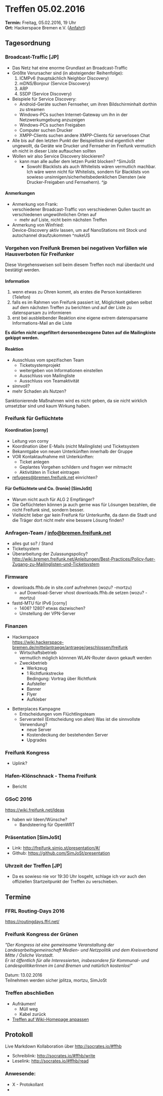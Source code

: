 # Treffen 05.02.2016
**Termin:** Freitag, 05.02.2016, 19 Uhr  
**Ort:** Hackerspace Bremen e.V. ([Anfahrt](https://www.hackerspace-bremen.de/anfahrt/))

## Tagesordnung

### Broadcast-Traffic [JP]

* Das Netz hat eine enorme Grundlast an Broadcast-Traffic
* Größte Verursacher sind (in absteigender Reihenfolge):
    1. ICMPv6 (hauptsächlich Neighbor Discovery)
    2. mDNS/Bonjour (Service Discovery)
    3. ARP
    4. SSDP (Service Discovery)
* Beispiele für Service Discovery:
    * Android-Geräte suchen Fernseher, um ihren Bildschirminhalt dorthin zu streamen
    * Windows-PCs suchen Internet-Gateway um ihn in der Netzwerkumgebung anzuzeigen
    * Windows-PCs suchen Freigaben
    * Computer suchen Drucker
    * XMPP-Clients suchen andere XMPP-Clients für serverlosen Chat
* Alle bis auf den letzten Punkt der Beispielliste sind eigentlich eher ungewollt, da Geräte wie Drucker und Fernseher im Freifunk vermutlich eh nicht in dieser Liste auftauchen sollten
* Wollen wir also Service Discovery blockieren?
    * kann man alle außer dem letzen Punkt blocken? ^SimJoSt
        * Sowohl Blacklists als auch Whitelists wären vermutlich machbar. Ich wäre wenn nicht für Whitelists, sondern für Blacklists von sowieso unsinnigen/sicherheitsbedenklichen Diensten (wie Drucker-Freigaben und Fernsehern). ^jp

#### Anmerkungen
- Anmerkung von Frank:  
  verschiedener Broadcast-Traffic von verschiedenen Qullen taucht an verschiedenen ungewöhnlichen Orten auf
    - mehr auf Liste, nicht beim nächsten Treffen
- Anmerkung von Winfried:  
  Device-Discovery aktiv lassen, um auf NanoStations mit Stock und autochannel draufzukommen ^nukeUS


### Vorgehen von Freifunk Bremen bei negativen Vorfällen wie Hausverboten für Freifunker
Diese Vorgehensweisen soll beim diesem Treffen noch mal überdacht und bestätigt werden.

#### Information
1. wenn etwas zu Ohren kommt, als erstes die Person kontaktieren (Telefon)
2. falls es im Rahmen von Freifunk passiert ist, Möglichkeit geben selbst auf dem nächsten Treffen zu berichten und auf der Liste zu datensparsam zu informieren  
3. erst bei ausbleibender Reaktion eine eigene extrem datensparsame Informations-Mail an die Liste

**Es dürfen nicht ungefiltert dersonenbezogene Daten auf die Mailingkiste gekippt werden.**

#### Reaktion
- Ausschluss vom spezifischen Team
	- Ticketsystemprojekt
    - weitergeben von Informationen einstellen
    - Ausschluss von Mailingliste
    - Ausschluss von Teamaktivität
- sinnvoll?
- mehr Schaden als Nutzen?

Sanktionierende Maßnahmen wird es nicht geben, da sie nicht wirklich umsetzbar sind und kaum Wirkung haben.

### Freifunk für Geflüchtete

#### Koordination [corny]

* Leitung von corny
* Koordination über E-Mails (nicht Mailingliste) und Ticketsystem
* Bekanntgabe von neuen Unterkünften innerhalb der Gruppe
* VOR Kontaktaufnahme mit Unterkünften:
  * Ticket anlegen
  * Geplantes Vorgehen schildern und fragen wer mitmacht
  * Aktivitäten in Ticket eintragen
* refugees@bremen.freifunk.net einrichten?


#### Für Geflüchtete und Co. (Ironie) [SimJoSt]
- Warum nicht auch für ALG 2 Empfänger?
- Die Geflüchteten können ja auch gerne was für Lösungen bezahlen, die nicht Freifunk sind, sondern besser.
- Vielleicht lieber gar kein Freifunk für Unterkunfte, da dann die Stadt und die Träger dort nicht mehr eine bessere Lösung finden?


### Anfragen-Team / info@bremen.freifunk.net
- alles gut so? / Stand
- Ticketsystem
- Überarbeitung der Zulassungspolicy?  
  http://wiki.bremen.freifunk.net/Anleitungen/Best-Practices/Policy-fuer-Zugang-zu-Mailinglisten-und-Ticketsystem


### Firmware
* downloads.ffhb.de in site.conf aufnehmen (wozu? -mortzu)
  * auf Download-Server vhost downloads.ffhb.de setzen (wozu? -mortzu)
* fastd-MTU für IPv6 [corny]
  * 1406? 1280? etwas dazwischen?
  * Umstellung der VPN-Server

### Finanzen
* Hackerspace  
  https://wiki.hackerspace-bremen.de/mittelantraege/antraege/geschlossen/freifunk
    * Wirtschaftsbetrieb  
      vermutlich möglich könnnen WLAN-Router davon gekauft werden
    * Zweckbetrieb  
        * Werkzeug
        * 1 Richtfunkstrecke  
          Bedingung: Vortrag über Richtfunk
        * Aufsteller
        * Banner
        * Flyer
        * Aufkleber
- Betterplaces Kampagne
  - Entscheidungen vom Flüchtlingsteam
  - Serveranteil (Entscheidung von allen)
    Was ist die sinnvollste Verwendung?
      - neue Server
      - Kostendeckung der bestehenden Server
      - Upgrades

### Freifunk Kongress
- Uplink?
 

### Hafen-Klönschnack - Thema Freifunk
- Bericht


### GSoC 2016
https://wiki.freifunk.net/Ideas
- haben wir Ideen/Wünsche?
  - Bandsteering für OpenWRT


### Präsentation [SimJoSt]
* Link: http://freifunk.simjo.st/presentation/#/
* Github: https://github.com/SimJoSt/presentation

### Uhrzeit der Treffen [JP]
* Da es sowieso nie vor 19:30 Uhr losgeht, schlage ich vor auch den offiziellen Startzeitpunkt der Treffen zu verschieben.


## Termine
### FFRL Routing-Days 2016
https://routingdays.ffrl.net/


### Freifunk Kongress der Grünen
*"Der Kongress ist eine gemeinsame Veranstaltung der Landesarbeitsgemeinschaft Medien- und Netzpolitik und dem Kreisverband Mitte / Ösliche Vorstadt.  
Er ist öffentlich für alle Interessierten, insbesondere für Kommunal- und LandespolitikerInnen im Land Bremen und natürlich kostenlos!"*

Datum: 13.02.2016  
Teilnehmen werden sicher jplitza, mortzu, SimJoSt


### Treffen abschließen
* Aufräumen!
  * Müll weg
  * Kabel zurück
* [Treffen auf Wiki-Homepage anpassen](Home)


## Protokoll
Live Markdown Kollaboration über http://socrates.io/#ffhb
* Schreiblink: http://socrates.io/#ffhb/write
* Leselink: http://socrates.io/#ffhb/read

### Anwesende:
- X - Protokollant
- 